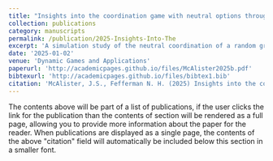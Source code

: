 ```yaml
---
title: "Insights into the coordination game with neutral options through simulation"
collection: publications
category: manuscripts
permalink: /publication/2025-Insights-Into-The
excerpt: 'A simulation study of the neutral coordination of a random graphs to gain an insight into the relationship between structure and equilibrium'
date: '2025-01-02'
venue: 'Dynamic Games and Applications'
paperurl: 'http://academicpages.github.io/files/McAlister2025b.pdf'
bibtexurl: 'http://academicpages.github.io/files/bibtex1.bib'
citation: 'McAlister, J.S., Fefferman N. H. (2025) Insights into the coordination game withneutral options through simulation. <i>Dynamic Games and Applications</i> https://doi.org/10.1007/s13235-024-00612-4'
---
```

The contents above will be part of a list of publications, if the user clicks the link for the publication than the contents of section will be rendered as a full page, allowing you to provide more information about the paper for the reader. When publications are displayed as a single page, the contents of the above "citation" field will automatically be included below this section in a smaller font.
